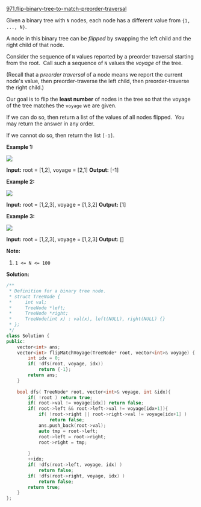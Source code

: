 [971.flip-binary-tree-to-match-preorder-traversal](https://leetcode.com/problems/flip-binary-tree-to-match-preorder-traversal/)  

Given a binary tree with `N` nodes, each node has a different value from `{1, ..., N}`.

A node in this binary tree can be _flipped_ by swapping the left child and the right child of that node.

Consider the sequence of `N` values reported by a preorder traversal starting from the root.  Call such a sequence of `N` values the _voyage_ of the tree.

(Recall that a _preorder traversal_ of a node means we report the current node's value, then preorder-traverse the left child, then preorder-traverse the right child.)

Our goal is to flip the **least number** of nodes in the tree so that the voyage of the tree matches the `voyage` we are given.

If we can do so, then return a list of the values of all nodes flipped.  You may return the answer in any order.

If we cannot do so, then return the list `[-1]`.

**Example 1:**

**![](https://assets.leetcode.com/uploads/2019/01/02/1219-01.png)**

**Input:** root = \[1,2\], voyage = \[2,1\]
**Output:** \[-1\]

**Example 2:**

**![](https://assets.leetcode.com/uploads/2019/01/02/1219-02.png)**

**Input:** root = \[1,2,3\], voyage = \[1,3,2\]
**Output:** \[1\]

**Example 3:**

**![](https://assets.leetcode.com/uploads/2019/01/02/1219-02.png)**

**Input:** root = \[1,2,3\], voyage = \[1,2,3\]
**Output:** \[\]

**Note:**

1.  `1 <= N <= 100`  



**Solution:**  

```cpp
/**
 * Definition for a binary tree node.
 * struct TreeNode {
 *     int val;
 *     TreeNode *left;
 *     TreeNode *right;
 *     TreeNode(int x) : val(x), left(NULL), right(NULL) {}
 * };
 */
class Solution {
public:
    vector<int> ans;
    vector<int> flipMatchVoyage(TreeNode* root, vector<int>& voyage) {
        int idx = 0;
        if( !dfs(root, voyage, idx))
            return {-1};
        return ans;
    }
    
    bool dfs( TreeNode* root, vector<int>& voyage, int &idx){
        if( !root ) return true;
        if( root->val != voyage[idx]) return false;
        if( root->left && root->left->val != voyage[idx+1]){
            if( !root->right || root->right->val != voyage[idx+1] )
                return false;
            ans.push_back(root->val);
            auto tmp = root->left;
            root->left = root->right;
            root->right = tmp;
            
        }
        ++idx;
        if( !dfs(root->left, voyage, idx) )
            return false;
        if( !dfs(root->right, voyage, idx) )
            return false;
        return true;
    }
};
```
      